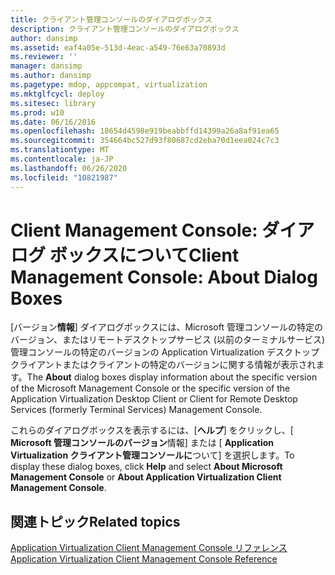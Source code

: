 ```yaml
---
title: クライアント管理コンソールのダイアログボックス
description: クライアント管理コンソールのダイアログボックス
author: dansimp
ms.assetid: eaf4a05e-513d-4eac-a549-76e63a70893d
ms.reviewer: ''
manager: dansimp
ms.author: dansimp
ms.pagetype: mdop, appcompat, virtualization
ms.mktglfcycl: deploy
ms.sitesec: library
ms.prod: w10
ms.date: 06/16/2016
ms.openlocfilehash: 18654d4598e919beabbffd14399a26a8af91ea65
ms.sourcegitcommit: 354664bc527d93f80687cd2eba70d1eea024c7c3
ms.translationtype: MT
ms.contentlocale: ja-JP
ms.lasthandoff: 06/26/2020
ms.locfileid: "10821987"
---
```

# <span data-ttu-id="b7531-103">Client Management Console: ダイアログ ボックスについて</span><span class="sxs-lookup"><span data-stu-id="b7531-103">Client Management Console: About Dialog Boxes</span></span>


<span data-ttu-id="b7531-104">[バージョン**情報**] ダイアログボックスには、Microsoft 管理コンソールの特定のバージョン、またはリモートデスクトップサービス (以前のターミナルサービス) 管理コンソールの特定のバージョンの Application Virtualization デスクトップクライアントまたはクライアントの特定のバージョンに関する情報が表示されます。</span><span class="sxs-lookup"><span data-stu-id="b7531-104">The **About** dialog boxes display information about the specific version of the Microsoft Management Console or the specific version of the Application Virtualization Desktop Client or Client for Remote Desktop Services (formerly Terminal Services) Management Console.</span></span>

<span data-ttu-id="b7531-105">これらのダイアログボックスを表示するには、[**ヘルプ**] をクリックし、[ **Microsoft 管理コンソールのバージョン**情報] または [ **Application Virtualization クライアント管理コンソールに**ついて] を選択します。</span><span class="sxs-lookup"><span data-stu-id="b7531-105">To display these dialog boxes, click **Help** and select **About Microsoft Management Console** or **About Application Virtualization Client Management Console**.</span></span>

## <span data-ttu-id="b7531-106">関連トピック</span><span class="sxs-lookup"><span data-stu-id="b7531-106">Related topics</span></span>


[<span data-ttu-id="b7531-107">Application Virtualization Client Management Console リファレンス</span><span class="sxs-lookup"><span data-stu-id="b7531-107">Application Virtualization Client Management Console Reference</span></span>](application-virtualization-client-management-console-reference.md)

 

 





